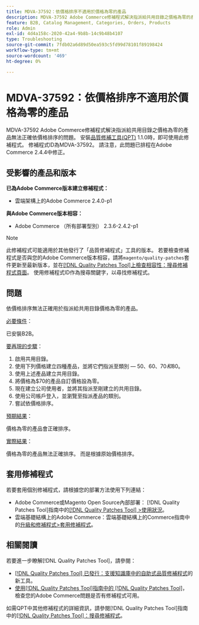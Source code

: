 ```yaml
---
title: MDVA-37592：依價格排序不適用於價格為零的產品
description: MDVA-37592 Adobe Commerce修補程式解決指派給共用目錄之價格為零的產品無法正確依價格排序的問題。 安裝[Quality Patches Tool (QPT)](https://experienceleague.adobe.com/en/docs/commerce-operations/tools/quality-patches-tool/quality-patches-tool-to-self-serve-quality-patches) 1.1.0時，即可使用此修補程式。 修補程式ID為MDVA-37592。 請注意，此問題已排程在Adobe Commerce 2.4.4中修正。
feature: B2B, Catalog Management, Categories, Orders, Products
role: Admin
exl-id: 4d4a158c-2020-42a4-9b8b-14c9b48b4107
type: Troubleshooting
source-git-commit: 7fdb02a6d89d50ea593c5fd99d78101f89198424
workflow-type: tm+mt
source-wordcount: '469'
ht-degree: 0%

---
```


# MDVA-37592：依價格排序不適用於價格為零的產品

MDVA-37592 Adobe Commerce修補程式解決指派給共用目錄之價格為零的產品無法正確依價格排序的問題。 安裝[品質修補工具(QPT)](https://experienceleague.adobe.com/en/docs/commerce-operations/tools/quality-patches-tool/quality-patches-tool-to-self-serve-quality-patches) 1.1.0時，即可使用此修補程式。 修補程式ID為MDVA-37592。 請注意，此問題已排程在Adobe Commerce 2.4.4中修正。

## 受影響的產品和版本

**已為Adobe Commerce版本建立修補程式：**

* 雲端架構上的Adobe Commerce 2.4.0-p1

**與Adobe Commerce版本相容：**

* Adobe Commerce （所有部署型別） 2.3.6-2.4.2-p1

>[!NOTE]
>
>此修補程式可能適用於其他發行了「品質修補程式」工具的版本。 若要檢查修補程式是否與您的Adobe Commerce版本相容，請將`magento/quality-patches`套件更新至最新版本，並在[[!DNL Quality Patches Tool]上檢查相容性：搜尋修補程式頁面](https://experienceleague.adobe.com/en/docs/commerce-operations/tools/quality-patches-tool/quality-patches-tool-to-self-serve-quality-patches)。 使用修補程式ID作為搜尋關鍵字，以尋找修補程式。

## 問題

依價格排序無法正確用於指派給共用目錄價格為零的產品。

<u>必要條件</u>：

已安裝B2B。

<u>要再現的步驟</u>：

1. 啟用共用目錄。
1. 使用下列價格建立四種產品，並將它們指派至類別 — $50、$60、$70和$80。
1. 使用上述產品建立共用目錄。
1. 將價格為$70的產品自訂價格設為零。
1. 現在建立公司使用者，並將其指派至剛建立的共用目錄。
1. 使用公司帳戶登入，並瀏覽至指派產品的類別。
1. 嘗試依價格排序。

<u>預期結果</u>：

價格為零的產品會正確排序。

<u>實際結果</u>：

價格為零的產品無法正確排序。 而是根據原始價格排序。

## 套用修補程式

若要套用個別修補程式，請根據您的部署方法使用下列連結：

* Adobe Commerce或Magento Open Source內部部署： [!DNL Quality Patches Tool]指南中的[[!DNL Quality Patches Tool] >使用狀況](/help/tools/quality-patches-tool/usage.md)。
* 雲端基礎結構上的Adobe Commerce：雲端基礎結構上的Commerce指南中的[升級和修補程式>套用修補程式](https://experienceleague.adobe.com/docs/commerce-cloud-service/user-guide/develop/upgrade/apply-patches.html)。

## 相關閱讀

若要進一步瞭解[!DNL Quality Patches Tool]，請參閱：

* [[!DNL Quality Patches Tool] 已發行：支援知識庫中的自助式品質修補程式](https://experienceleague.adobe.com/en/docs/commerce-operations/tools/quality-patches-tool/quality-patches-tool-to-self-serve-quality-patches)的新工具。
* [使用[!DNL Quality Patches Tool]指南中的 [!DNL Quality Patches Tool]](/help/tools/quality-patches-tool/patches-available-in-qpt/check-patch-for-magento-issue-with-magento-quality-patches.md)，檢查您的Adobe Commerce問題是否有修補程式可用。

如需QPT中其他修補程式的詳細資訊，請參閱[!DNL Quality Patches Tool]指南中的[[!DNL Quality Patches Tool]：搜尋修補程式](https://experienceleague.adobe.com/tools/commerce-quality-patches/index.html)。

